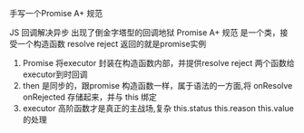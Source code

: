手写一个Promise
A+ 规范

JS 回调解决异步  出现了倒金字塔型的回调地狱
Promise A+ 规范
是一个类，接受一个构造函数  resolve reject
返回的就是promise实例

1. Promise 将executor 封装在构造函数内部，并提供resolve reject 两个函数给 executor到时回调
2. then 是同步的，跟promise 构造函数一样，属于语法的一方面,将 onResolve onRejected 存储起来，并与 this 绑定
3. executor 高阶函数才是真正的主战场,复杂 this.status  this.reason this.value 的处理
